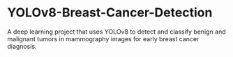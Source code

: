 # YOLOv8-Breast-Cancer-Detection
A deep learning project that uses YOLOv8 to detect and classify benign and malignant tumors in mammography images for early breast cancer diagnosis.
